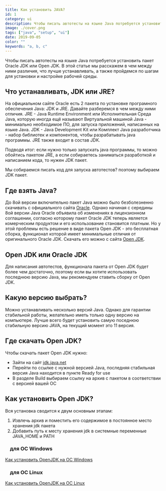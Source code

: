 ```yaml
---
title: Как установить JAVA?
id: 1
category: ui
description: Чтобы писать автотесты на языке Java потребуется установить пакет Oracle JDK или Open JDK. В этой статье мы расскажем в чем между ними различия, что лучше устанавливать, а также пройдемся по шагам для установки и настройке рабочей среды.
image: ./cover.png
tags: ["java", "setup", "ui"]
date: 2019-09-05
color: ""
keywords: "a, b, c"
---
```


Чтобы писать автотесты на языке Java потребуется установить пакет Oracle JDK или Open JDK. В этой статье мы расскажем в чем между ними различия, что лучше устанавливать, а также пройдемся по шагам для установки и настройке рабочей среды.

## Что устанавливать, JDK или JRE?

На официальном сайте Oracle есть 2 пакета по установке програмного обеспечения Java: JDK и JRE. Давайте разберемся в чем между ними отличия. JRE - Java Runtime Environment или Исполнительная Среда Java, которую иногда ещё называют Виртуальной машиной Java - минимально необходимое ПО, для запуска приложений, написанных на языке Java. JDK - Java Development Kit или Комплект Java разработчика - набор библиотек и компонентов, чтобы разрабатывать java программы. JRE также входит в состав JDK.

Подводя итог: если нужно только запускать java программы, то можно обойтись пакетом JRE, а если собираетесь заниматься разработкой и написанием кода, то нужен JDK пакет.

Мы собираемся писать код для запуска автотестов?  поэтому выбираем JDK пакет.

## Где взять Java?

До 8ой версии включительно пакет Java можно было безболезненно скачивать с официального сайта [Oracle](oracle.com). Однако начиная с середины 8ой версии Java Oracle объявила об изменениях в лицензионном соглашении, согласно которому пакет Oracle JDK теперь является комерческим продуктом и его использование становится платным. Но у этой проблемы есть решение в виде пакета Open JDK - это бесплатная сборка, функционал которой имеет минимальные отличия от оригинального Oracle JDK.
Скачать его можно с сайта [Open JDK](https://openjdk.java.net/).

## Open JDK или Oracle JDK

Для написания автотестов, функционала пакета от Open JDK будет более чем достаточно, поэтому если вы хотите использовать последнюю версию Java, мы рекомендуем ставить сборку от Open JDK. 

## Какую версию выбрать?

Можно устанавливать несколько версий Java. Однако для гарантии стабильной работы, желательно иметь только одну версию на компьютере. Лучше всего будет установить самую поседнюю стабильную версию JAVA, на текущий момент это 11 версия.

## Где скачать Open JDK?

Чтобы скачать пакет Open JDK нужно:

* Зайти на сайт [jdk.java.net](https://jdk.java.net/)
* Перейти по ссылке с нужной версией Java, последняя стабильная версия Java находится в пункте Ready for use
* В разделе Build выбираем ссылку на архив с пакетом в соответствии с версией вашей ОС

## Как установить Open JDK?

Вся установка сводится к двум основным этапам:

1. Извлечь архив и поместить его содержимое в постоянное место хранения jdk пакета
2. Добавить путь к месту хранения jdk в системные переменные JAVA_HOME и PATH

### &nbsp;&nbsp;&nbsp; для OC Windows

[Как установить OpenJDK на ОС Windows](./kak-ustanovit-open-jdk-na-os-windows)

### &nbsp;&nbsp;&nbsp; для OC Linux

[Как установить OpenJDK на ОС Linux](./kak-ustanovit-open-jdk-na-os-linux)
